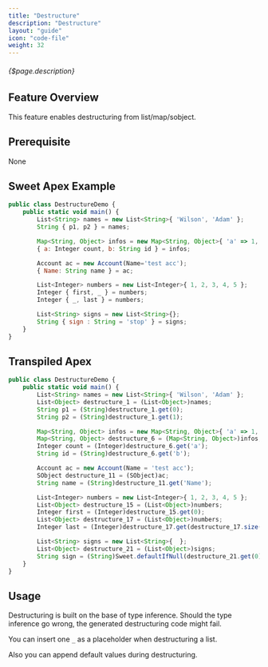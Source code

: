 ```yaml
---
title: "Destructure"
description: "Destructure"
layout: "guide"
icon: "code-file"
weight: 32
---
```


###### {$page.description}

<article id="1">

## Feature Overview

This feature enables destructuring from list/map/sobject.

</article>

<article id="2">

## Prerequisite

None

</article>

<article id="3">

## Sweet Apex Example

```javascript
public class DestructureDemo {
    public static void main() {
        List<String> names = new List<String>{ 'Wilson', 'Adam' };
        String { p1, p2 } = names;

        Map<String, Object> infos = new Map<String, Object>{ 'a' => 1, 'b' => '2' };
        { a: Integer count, b: String id } = infos;

        Account ac = new Account(Name='test acc');
        { Name: String name } = ac;

        List<Integer> numbers = new List<Integer>{ 1, 2, 3, 4, 5 };
        Integer { first, _ } = numbers;
        Integer { _, last } = numbers;

        List<String> signs = new List<String>{};
        String { sign : String = 'stop' } = signs;
    }
}
```

</article>

<article id="4">

## Transpiled Apex

```javascript
public class DestructureDemo {
    public static void main() {
        List<String> names = new List<String>{ 'Wilson', 'Adam' };
        List<Object> destructure_1 = (List<Object>)names;
        String p1 = (String)destructure_1.get(0);
        String p2 = (String)destructure_1.get(1);

        Map<String, Object> infos = new Map<String, Object>{ 'a' => 1, 'b' => '2' };
        Map<String, Object> destructure_6 = (Map<String, Object>)infos;
        Integer count = (Integer)destructure_6.get('a');
        String id = (String)destructure_6.get('b');

        Account ac = new Account(Name = 'test acc');
        SObject destructure_11 = (SObject)ac;
        String name = (String)destructure_11.get('Name');

        List<Integer> numbers = new List<Integer>{ 1, 2, 3, 4, 5 };
        List<Object> destructure_15 = (List<Object>)numbers;
        Integer first = (Integer)destructure_15.get(0);
        List<Object> destructure_17 = (List<Object>)numbers;
        Integer last = (Integer)destructure_17.get(destructure_17.size() - 1);

        List<String> signs = new List<String>{  };
        List<Object> destructure_21 = (List<Object>)signs;
        String sign = (String)Sweet.defaultIfNull(destructure_21.get(0), 'stop');
    }
}
```

</article>

<article id="5">

## Usage

Destructuring is built on the base of type inference. Should the type inference go wrong, the generated
destructuring code might fail.

You can insert one `_` as a placeholder when destructuring a list.

Also you can append default values during destructuring.

</article>
